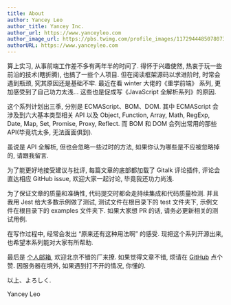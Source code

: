 ```yaml
---
title: About
author: Yancey Leo
author_title: Yancey Inc.
author_url: https://www.yanceyleo.com
author_image_url: https://pbs.twimg.com/profile_images/1172944485078073344/TNIJU34c_400x400.jpg
authorURL: https://www.yanceyleo.com
---
```


算上实习, 从事前端工作差不多有两年半的时间了. 得怀于兴趣使然, 热衷于玩一些前沿的技术(瞎折腾), 也搞了一些个人项目.
但在阅读框架源码以求进阶时, 时常会遇到瓶颈, 究其原因还是基础不牢. 最近在看
winter 大佬的《重学前端》 系列, 更加感受到了自己功力太浅...
这些也是促成写《JavaScript 全解析系列》的原因.

这个系列计划出三季, 分别是 ECMAScript、BOM、DOM. 其中 ECMAScript
会涉及到六大基本类型相关 API 以及 Object, Function, Array, Math,
RegExp, Date, Map, Set, Promise, Proxy, Reflect. 而 BOM 和 DOM
会列出常用的那些 API(毕竟坑太多, 无法面面俱到).

虽说是 API 全解析, 但也会忽略一些过时的方法, 如果你认为哪些是不应被忽略掉的, 请跟我留言.

为了能更好地接受建议与批评, 每篇文章的底部都加载了 Gitalk
评论插件, 评论会直达相应 GitHub
issue, 欢迎大家一起讨论, 毕竟我还功力尚浅.

为了保证文章的质量和准确性, 代码提交时都会走持续集成和代码质量检测. 并且我用
Jest 给大多数示例做了测试, 测试文件在根目录下的 test
文件夹下, 示例文件在根目录下的 examples 文件夹下. 如果大家想 PR
的话, 请务必更新相关的测试用例.

在写作过程中, 经常会发出 “原来还有这种用法啊”
的感受. 现把这个系列开源出来, 也希望本系列能对大家有所帮助.

最后是 [个人邮箱](mailto:yanceyofficial@gmail.com), 欢迎北京不错的厂来撩. 如果觉得文章不错, 烦请在 [GitHub](https://github.com/YanceyOfficial/javascript-apis) 点个赞. 因服务器在境外, 如果遇到打不开的情况, 你懂的.

以上、よろしく.

Yancey Leo
